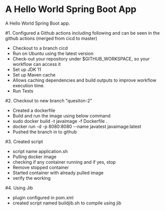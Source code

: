 # A Hello World Spring Boot App

A Hello World Spring Boot app.

#1. Configured a Github actions including following and can be seen in the github actions (merged from cicd to master)

  - Checkout to a branch cicd
  - Run on Ubuntu using the latest version
  - Check-out your repository under $GITHUB_WORKSPACE, so your workflow can access it
  - Set up JDK 11
  - Set up Maven cache
  -  Allows caching dependencies and build outputs to improve workflow execution time.
  - Run Tests

#2. Checkout to new branch "quesiton-2" 
  - Created a dockerfile
  - Build and run the image using below command
  - sudo docker build -t javaimage -f Dockerfile .
  - docker run -d -p  8080:8080 --name javatest javaimage:latest
  - Pushed the branch in to github

#3. Created script
   - script name application.sh
   - Pulling docker image
   - checking if any container running and if yes, stop
   - Remove stopped container
   - Started container with already pulled image
   - verify the working


#4. Using Jib
  - plugin configured in pom.xml
  - created script named buildjib.sh to compile using jib
